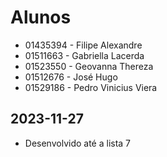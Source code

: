 # Alunos

* 01435394 - Filipe Alexandre
* 01511663 - Gabriella Lacerda
* 01523550 - Geovanna Thereza
* 01512676 - José Hugo
* 01529186 - Pedro Vinicius Viera

## 2023-11-27

* Desenvolvido até a lista 7
